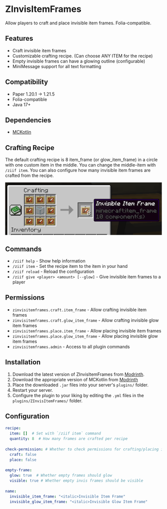 # ZInvisItemFrames

Allow players to craft and place invisible item frames. Folia-compatible.

## Features

- Craft invisible item frames
- Customizable crafting recipe. (Can choose ANY ITEM for the recipe)
- Empty invisible frames can have a glowing outline (configurable)
- MiniMessage support for all text formatting

## Compatibility

- Paper 1.20.1 -> 1.21.5
- Folia-compatible
- Java 17+

## Dependencies

- [MCKotlin](https://modrinth.com/plugin/mckotlin)

## Crafting Recipe

The default crafting recipe is 8 item_frame (or glow_item_frame) in a circle with one custom item in the middle.
You can change the middle-item with `/ziif item`.
You can also configure how many invisible item frames are crafted from the recipe.

![Crafting Recipe](recipe_demo.png)

## Commands

- `/ziif help` - Show help information
- `/ziif item` - Set the recipe item to the item in your hand
- `/ziif reload` - Reload the configuration
- `/ziif give <player> <amount> [--glow]` - Give invisible item frames to a player

## Permissions

- `zinvisitemframes.craft.item_frame` - Allow crafting invisible item frames
- `zinvisitemframes.craft.glow_item_frame` - Allow crafting invisible glow item frames
- `zinvisitemframes.place.item_frame` - Allow placing invisible item frames
- `zinvisitemframes.place.glow_item_frame` - Allow placing invisible glow item frames
- `zinvisitemframes.admin` - Access to all plugin commands

## Installation

1. Download the latest version of ZInvisItemFrames from [Modrinth](https://modrinth.com/plugin/zInvisItemFrames/versions).
2. Download the appropriate version of MCKotlin from [Modrinth](https://modrinth.com/plugin/mckotlin)
3. Place the downloaded `.jar` files into your server's `plugins/` folder.
4. Restart your server.
5. Configure the plugin to your liking by editing the `.yml` files in the `plugins/ZInvisItemFrames/` folder.

## Configuration

```yaml
recipe:
  item: []  # Set with `/ziif item` command
  quantity: 8  # How many frames are crafted per recipe

check-permission: # Whether to check permissions for crafting/placing invis frames
  craft: false
  place: false

empty-frame:
  glow: true  # Whether empty frames should glow
  visible: true # Whether empty invis frames should be visible

name:
  invisible_item_frame: "<italic>Invisible Item Frame"
  invisible_glow_item_frame: "<italic>Invisible Glow Item Frame"
```

